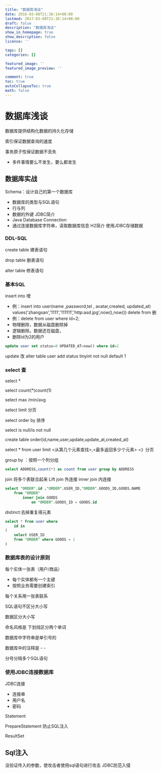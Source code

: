 ```yaml
---
title: "数据库浅谈"
date: 2016-03-08T21:36:14+08:00
lastmod: 2017-03-08T21:36:14+08:00
draft: false
description: "数据库浅谈"
show_in_homepage: true
show_description: false
license: ''

tags: []
categories: []

featured_image: ''
featured_image_preview: ''

comment: true
toc: true
autoCollapseToc: true
math: false
---
```


<!--more-->
# 数据库浅谈

数据库提供结构化数据的持久化存储

索引保证数据查询的速度

事务原子性保证数据不丢失
- 多件事情要么不发生，要么都发生
## 数据库实战

Schema：设计自己的第一个数据库
- 数据库的类型与SQL语句
- 行与列
- 数据的外键
JDBC简介
- Java Database Connection
- 通过连接数据库字符串，读取数据库信息
H2简介
使用JDBC存储数据

### DDL-SQL

create table 建表语句

drop table 删表语句

alter table 修表语句

### 基本SQL

insert into 增 
- 例：insert into user(name ,password,tel , avatar,created, updated_at) values('zhangsan','1111','111111','http:asd.jpg',now(),now())
delete from 删
- 例：delete from user where id=2;
- 物理删除，数据从磁盘删除掉
- 逻辑删除。数据还在磁盘， 
- 删除id为2的用户
```sql
update user set status=0 UPDATED_AT=now() where id=2
```


update 改
alter table user add status tinyint not null default 1
### select 查

select *

select count(*)count(1)

select max /min/avg

select limit 分页

select order by 排序

select is null/is not null

create table order(id,name,user,update,update_at,created_at)

select * from user limit <从第几个元素查找>,<最多返回多少个元素>  =》分页

group by ：按照一个列分组
```sql
select ADDRESS,count(*) as count from user group by ADDRESS 
```

join 将多个表联合起来 
Lift join 外连接
inner join 内连接
```sql
select "ORDER".id ,"ORDER".USER_ID,"ORDER".GOODS_ID,GOODS.NAME
    from "ORDER"
        inner join GOODS
            on "ORDER".GOODS_ID = GOODS.id

```

distinct:去掉重复得元素

```sql
select * from user where 
    id in 
(
    select USER_ID
    from "ORDER" where GOODS = 1 
)

```



### 数据库表的设计原则

每个实体一张表（用户/商品）

- 每个实体都有一个主键 
- 按照业务需要创建索引

每个关系用一张表联系


SQL语句不区分大小写

数据区分大小写 

命名风格是 下划线区分两个单词

数据库中字符串是单引号的

数据库中的注释是 - -

分号分隔多个SQL语句

### 使用JDBC连接数据库

JDBC连接
- 连接串
- 用户名
- 密码

Statement

PrepareStatement 防止SQL注入

ResultSet
## Sql注入
没验证传入的参数，使攻击者使用sql语句进行攻击
JDBC防范入侵